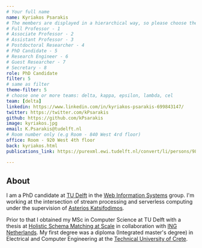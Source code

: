 ```yaml
---
# Your full name 
name: Kyriakos Psarakis
# The members are displayed in a hierarchical way, so please choose the role and filter number from this list:
# Full Professor - 1
# Associate Professor - 2
# Assistant Professor - 3
# Postdoctoral Researcher - 4
# PhD Candidate - 5
# Research Engineer - 6 
# Guest Researcher - 7
# Secretary - 8
role: PhD Candidate
filter: 5
# same as filter
theme-filter: 5
# choose one or more teams: delta, kappa, epsilon, lambda, cel
team: [delta]
linkedin: https://www.linkedin.com/in/kyriakos-psarakis-699843147/
twitter: https://twitter.com/kPsarakis
github: https://github.com/kPsarakis
image: kyriakos.jpg
email: K.Psarakis@tudelft.nl
# Room number only (e.g Room - 840 West 4rd floor)
office: Room - 920 West 4th floor
back: kyriakos.html
publications_link: https://purexml.ewi.tudelft.nl/convert/li/persons/98d8d753-edf7-4b21-a6ff-8f454637333b

---
```


## About


I am a PhD candidate at [TU Delft](https://www.tudelft.nl/en/) in the [Web Information Systems](https://www.tudelft.nl/ewi/over-de-faculteit/afdelingen/software-technology/web-information-systems/) 
group. I'm working at the intersection of stream processing and serverless computing under the supervision of [Asterios Katsifodimos](http://asterios.katsifodimos.com/).


Prior to that I obtained my MSc in Computer Science at TU Delft with a thesis at [Holistic Schema Matching at Scale](https://repository.tudelft.nl/islandora/object/uuid%3Af4ebeda3-6465-49da-813b-f1e6e0820c60) 
in collaboration with [ING Netherlands](https://www.ing.nl/particulier/english/index.html).
My first degree was a diploma (Integrated master's degree) in Electrical and Computer Engineering at the [Technical University of Crete](https://www.tuc.gr/index.php?id=5397).

